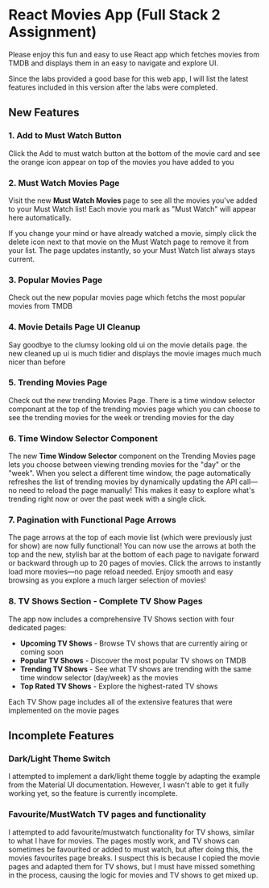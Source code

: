 # React Movies App (Full Stack 2 Assignment)

Please enjoy this fun and easy to use React app which fetches movies from TMDB and displays them in an easy to navigate and explore UI.

Since the labs provided a good base for this web app, I will list the latest features included in this version after the labs were completed.

## New Features

### 1. Add to Must Watch Button
Click the Add to must watch button at the bottom of the movie card and see the orange icon appear on top of the movies you have added to you 

### 2. Must Watch Movies Page
Visit the new **Must Watch Movies** page to see all the movies you've added to your Must Watch list! Each movie you mark as "Must Watch" will appear here automatically.

If you change your mind or have already watched a movie, simply click the delete icon next to that movie on the Must Watch page to remove it from your list. The page updates instantly, so your Must Watch list always stays current.

### 3. Popular Movies Page
Check out the new popular movies page which fetchs the most popular movies from TMDB

### 4. Movie Details Page UI Cleanup
Say goodbye to the clumsy looking old ui on the movie details page. the new cleaned up ui is much tidier and displays the movie images much much nicer than before

### 5. Trending Movies Page
Check out the new trending Movies Page. There is a time window selector componant at the top of the trending movies page which you can choose to see the trending movies for the week or trending movies for the day

### 6. Time Window Selector Component
The new **Time Window Selector** component on the Trending Movies page lets you choose between viewing trending movies for the "day" or the "week". When you select a different time window, the page automatically refreshes the list of trending movies by dynamically updating the API call—no need to reload the page manually! This makes it easy to explore what's trending right now or over the past week with a single click.

### 7. Pagination with Functional Page Arrows
The page arrows at the top of each movie list (which were previously just for show) are now fully functional! You can now use the arrows at both the top and the new, stylish bar at the bottom of each page to navigate forward or backward through up to 20 pages of movies. Click the arrows to instantly load more movies—no page reload needed. Enjoy smooth and easy browsing as you explore a much larger selection of movies!

### 8. TV Shows Section - Complete TV Show Pages
The app now includes a comprehensive TV Shows section with four dedicated pages:

- **Upcoming TV Shows** - Browse TV shows that are currently airing or coming soon
- **Popular TV Shows** - Discover the most popular TV shows on TMDB
- **Trending TV Shows** - See what TV shows are trending with the same time window selector (day/week) as the movies
- **Top Rated TV Shows** - Explore the highest-rated TV shows

Each TV Show page includes all of the extensive features that were implemented on the movie pages


## Incomplete Features

### Dark/Light Theme Switch
I attempted to implement a dark/light theme toggle by adapting the example from the Material UI documentation. However, I wasn't able to get it fully working yet, so the feature is currently incomplete.


### Favourite/MustWatch TV pages and functionality 
I attempted to add favourite/mustwatch functionality for TV shows, similar to what I have for movies. The pages mostly work, and TV shows can sometimes be favourited or added to must watch, but after doing this, the movies favourites page breaks. I suspect this is because I copied the movie pages and adapted them for TV shows, but I must have missed something in the process, causing the logic for movies and TV shows to get mixed up.


